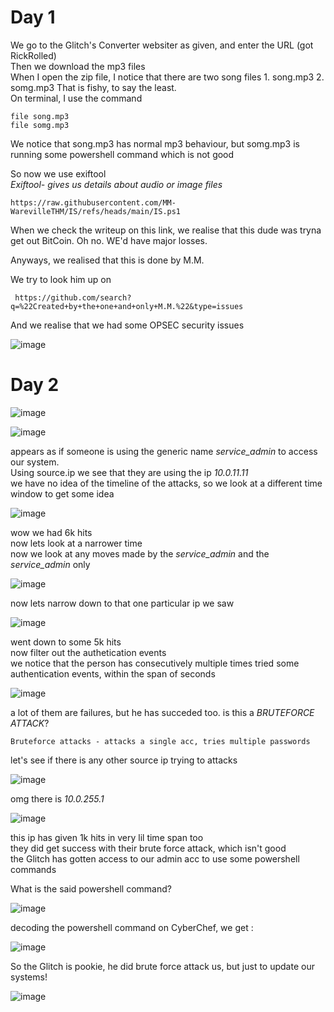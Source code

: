 # Day 1

We go to the Glitch's Converter websiter as given, and enter the URL (got RickRolled)                   
Then we download the mp3 files                    
When I open the zip file, I notice that there are two song files
          1. song.mp3
          2. somg.mp3
That is fishy, to say the least.           
On terminal, I use the command 
```
file song.mp3
file somg.mp3
```
We notice that song.mp3 has normal mp3 behaviour, but somg.mp3 is running some powershell command which is not good                

So now we use exiftool                      
*Exiftool- gives us details about audio or image files*                

```
https://raw.githubusercontent.com/MM-WarevilleTHM/IS/refs/heads/main/IS.ps1
```
When we check the writeup on this link, we realise that this dude was tryna get out BitCoin. Oh no. WE'd have major losses.                  

Anyways, we realised that this is done by M.M.      

We try to look him up on
```
 https://github.com/search?q=%22Created+by+the+one+and+only+M.M.%22&type=issues
```
And we realise that we had some OPSEC security issues

![image](https://github.com/user-attachments/assets/69e5d1f6-760c-44f2-b5f6-7322727f9061)                 



# Day 2
![image](https://github.com/user-attachments/assets/c7f49745-d007-4087-b851-bc0ccdc721b3)


![image](https://github.com/user-attachments/assets/aa89dc0b-41bf-4dcf-b3d0-dbc7ff8717a8)

appears as if someone is using the generic name *service_admin* to access our system.       
Using source.ip we see that they are using the ip *10.0.11.11*           
we have no idea of the timeline of the attacks, so we look at a different time window to get some idea                        

![image](https://github.com/user-attachments/assets/40a7839a-2dc8-4fa0-9ff0-56c1e38cbffd)                      

wow we had 6k hits            
now lets look at a narrower time                  
now we look at any moves made by the *service_admin* and the *service_admin* only                     

![image](https://github.com/user-attachments/assets/464fccf4-b98b-4dcd-b0b8-f74f3742d912)             

now lets narrow down to that one particular ip we saw                  

![image](https://github.com/user-attachments/assets/f92a8b56-6bcf-401d-853a-ed88ab3cbf57)                     

went down to some 5k hits                          
now filter out the authetication events                              
we notice that the person has consecutively multiple times tried some authentication events, within the span of seconds                    

![image](https://github.com/user-attachments/assets/4e78194d-b68c-4da9-a8a4-1fefb1348e39)                          

a lot of them are failures, but he has succeded too. is this a  *BRUTEFORCE ATTACK*?                   
 ```
Bruteforce attacks - attacks a single acc, tries multiple passwords
```

let's see if there is any other source ip trying to attacks                      

![image](https://github.com/user-attachments/assets/03004722-ee44-49c2-8735-e2ab8217a72c)                      

omg there is *10.0.255.1*                           

![image](https://github.com/user-attachments/assets/9252b906-e0ae-456b-ae2b-149b2be84cb4)                      

this ip has given 1k hits in very lil time span too                              
they did get success with their brute force attack, which isn't good                       
the Glitch has gotten access to our admin acc to use some powershell commands             

What is the said powershell command?         

![image](https://github.com/user-attachments/assets/764d7d78-9730-4718-98bf-debf6594cb0a)                                

decoding the powershell command on CyberChef, we get :                    

![image](https://github.com/user-attachments/assets/7459379e-616a-4ec9-9646-cd9a9cb55449)                      

So the Glitch is pookie, he did brute force attack us, but just to update our systems! 

![image](https://github.com/user-attachments/assets/949e4de0-7f6b-4e09-8c67-222eae688b7b)














